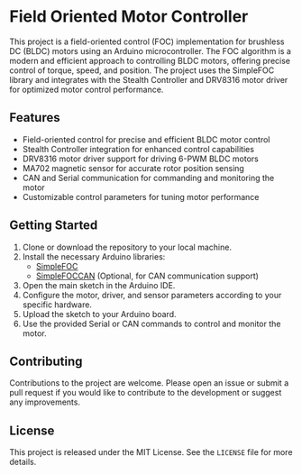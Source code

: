 # Field Oriented Motor Controller

This project is a field-oriented control (FOC) implementation for brushless DC (BLDC) motors using an Arduino microcontroller. The FOC algorithm is a modern and efficient approach to controlling BLDC motors, offering precise control of torque, speed, and position. The project uses the SimpleFOC library and integrates with the Stealth Controller and DRV8316 motor driver for optimized motor control performance.

## Features

- Field-oriented control for precise and efficient BLDC motor control
- Stealth Controller integration for enhanced control capabilities
- DRV8316 motor driver support for driving 6-PWM BLDC motors
- MA702 magnetic sensor for accurate rotor position sensing
- CAN and Serial communication for commanding and monitoring the motor
- Customizable control parameters for tuning motor performance

## Getting Started

1. Clone or download the repository to your local machine.
2. Install the necessary Arduino libraries:
   - [SimpleFOC](https://github.com/askuric/Arduino-FOC)
   - [SimpleFOCCAN](https://github.com/simplefoc/Arduino-SimpleFOC-CAN) (Optional, for CAN communication support)
3. Open the main sketch in the Arduino IDE.
4. Configure the motor, driver, and sensor parameters according to your specific hardware.
5. Upload the sketch to your Arduino board.
6. Use the provided Serial or CAN commands to control and monitor the motor.

## Contributing

Contributions to the project are welcome. Please open an issue or submit a pull request if you would like to contribute to the development or suggest any improvements.

## License

This project is released under the MIT License. See the `LICENSE` file for more details.